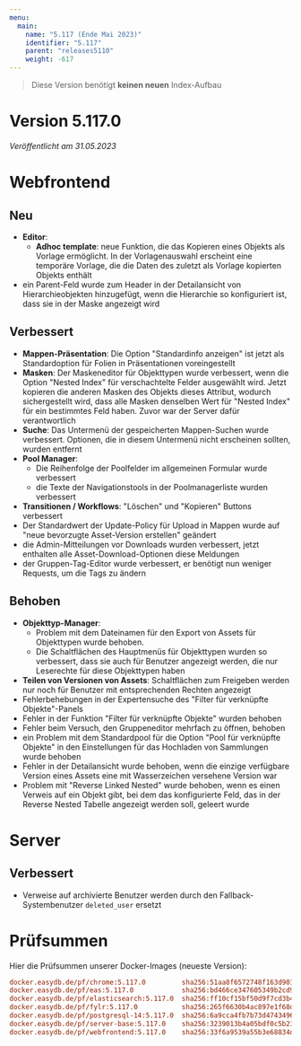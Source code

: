 ```yaml
---
menu:
  main:
    name: "5.117 (Ende Mai 2023)"
    identifier: "5.117"
    parent: "releases5110"
    weight: -617
---
```



> Diese Version benötigt **keinen neuen** Index-Aufbau

# Version 5.117.0

*Veröffentlicht am 31.05.2023*


# Webfrontend

## Neu

* **Editor**:
  * **Adhoc template**: neue Funktion, die das Kopieren eines Objekts als Vorlage ermöglicht. In der Vorlagenauswahl erscheint eine temporäre Vorlage, die die Daten des zuletzt als Vorlage kopierten Objekts enthält
* ein Parent-Feld wurde zum Header in der Detailansicht von Hierarchieobjekten hinzugefügt, wenn die Hierarchie so konfiguriert ist, dass sie in der Maske angezeigt wird

## Verbessert

* **Mappen-Präsentation**: Die Option "Standardinfo anzeigen" ist jetzt als Standardoption für Folien in Präsentationen voreingestellt
* **Masken**: Der Maskeneditor für Objekttypen wurde verbessert, wenn die Option "Nested Index" für verschachtelte Felder ausgewählt wird. Jetzt kopieren die anderen Masken des Objekts dieses Attribut, wodurch sichergestellt wird, dass alle Masken denselben Wert für "Nested Index" für ein bestimmtes Feld haben. Zuvor war der Server dafür verantwortlich
* **Suche**: Das Untermenü der gespeicherten Mappen-Suchen wurde verbessert. Optionen, die in diesem Untermenü nicht erscheinen sollten, wurden entfernt
* **Pool Manager**:
  * Die Reihenfolge der Poolfelder im allgemeinen Formular wurde verbessert
  * die Texte der Navigationstools in der Poolmanagerliste wurden verbessert
* **Transitionen / Workflows**: "Löschen" und "Kopieren" Buttons verbessert
* Der Standardwert der Update-Policy für Upload in Mappen wurde auf "neue bevorzugte Asset-Version erstellen" geändert
* die Admin-Mitteilungen vor Downloads wurden verbessert, jetzt enthalten alle Asset-Download-Optionen diese Meldungen
* der Gruppen-Tag-Editor wurde verbessert, er benötigt nun weniger Requests, um die Tags zu ändern

## Behoben

* **Objekttyp-Manager**:
  * Problem mit dem Dateinamen für den Export von Assets für Objekttypen wurde behoben.
  * Die Schaltflächen des Hauptmenüs für Objekttypen wurden so verbessert, dass sie auch für Benutzer angezeigt werden, die nur Leserechte für diese Objekttypen haben
* **Teilen von Versionen von Assets**: Schaltflächen zum Freigeben werden nur noch für Benutzer mit entsprechenden Rechten angezeigt
* Fehlerbehebungen in der Expertensuche des "Filter für verknüpfte Objekte"-Panels
* Fehler in der Funktion "Filter für verknüpfte Objekte" wurden behoben
* Fehler beim Versuch, den Gruppeneditor mehrfach zu öffnen, behoben
* ein Problem mit dem Standardpool für die Option "Pool für verknüpfte Objekte" in den Einstellungen für das Hochladen von Sammlungen wurde behoben
* Fehler in der Detailansicht wurde behoben, wenn die einzige verfügbare Version eines Assets eine mit Wasserzeichen versehene Version war
* Problem mit "Reverse Linked Nested" wurde behoben, wenn es einen Verweis auf ein Objekt gibt, bei dem das konfigurierte Feld, das in der Reverse Nested Tabelle angezeigt werden soll, geleert wurde

# Server

## Verbessert

* Verweise auf archivierte Benutzer werden durch den Fallback-Systembenutzer `deleted_user` ersetzt

# Prüfsummen

Hier die Prüfsummen unserer Docker-Images (neueste Version):

```ini
docker.easydb.de/pf/chrome:5.117.0         sha256:51aa8f6572748f163d90100970cb835c9149edb0815e98763bd889a83d54ab23
docker.easydb.de/pf/eas:5.117.0            sha256:bd466ce347605349b2cd9055a1644cad6b167448cf5bfee436593ed15a4c16af
docker.easydb.de/pf/elasticsearch:5.117.0  sha256:ff10cf15bf50d9f7cd3b40073e398af07d2bb52f836eb03850cef49c595e5ec9
docker.easydb.de/pf/fylr:5.117.0           sha256:265f6630b4ac897e1f68dd42e7fcc6b66e1e1398e681cf51efe58ec746b25d8b
docker.easydb.de/pf/postgresql-14:5.117.0  sha256:6a9cca4fb7b73d47434963bafb75700df5b1e0ad6744732e6ef8d23650371b2c
docker.easydb.de/pf/server-base:5.117.0    sha256:3239013b4a05bdf0c5b21d01d7f79050e821cc8a63de3b6fb28d704c539b2029
docker.easydb.de/pf/webfrontend:5.117.0    sha256:33f6a9539a55b3e68834df1470f5bbe6da108f57b54b64a62f7e26041c8ba3ed
```
